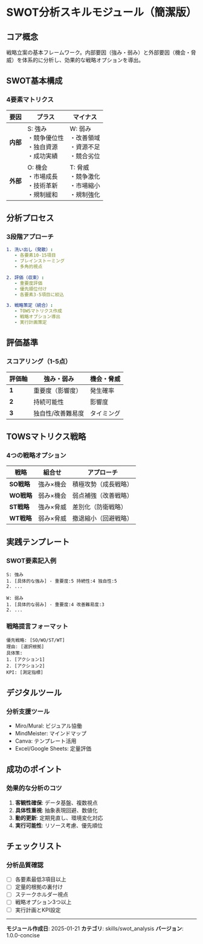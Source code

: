 # SWOT分析スキルモジュール（簡潔版）

## コア概念
戦略立案の基本フレームワーク。内部要因（強み・弱み）と外部要因（機会・脅威）を体系的に分析し、効果的な戦略オプションを導出。

## SWOT基本構成

### 4要素マトリクス
| 要因 | プラス | マイナス |
|------|--------|----------|
| **内部** | S: 強み<br>・競争優位性<br>・独自資源<br>・成功実績 | W: 弱み<br>・改善領域<br>・資源不足<br>・競合劣位 |
| **外部** | O: 機会<br>・市場成長<br>・技術革新<br>・規制緩和 | T: 脅威<br>・競争激化<br>・市場縮小<br>・規制強化 |

## 分析プロセス

### 3段階アプローチ
```yaml
1. 洗い出し（発散）:
   - 各要素10-15項目
   - ブレインストーミング
   - 多角的視点

2. 評価（収束）:
   - 重要度評価
   - 優先順位付け
   - 各要素3-5項目に絞込

3. 戦略策定（統合）:
   - TOWSマトリクス作成
   - 戦略オプション導出
   - 実行計画策定
```

## 評価基準

### スコアリング（1-5点）
| 評価軸 | 強み・弱み | 機会・脅威 |
|--------|-----------|-----------|
| **1** | 重要度（影響度） | 発生確率 |
| **2** | 持続可能性 | 影響度 |
| **3** | 独自性/改善難易度 | タイミング |

## TOWSマトリクス戦略

### 4つの戦略オプション
| 戦略 | 組合せ | アプローチ |
|------|---------|-----------|
| **SO戦略** | 強み×機会 | 積極攻勢（成長戦略） |
| **WO戦略** | 弱み×機会 | 弱点補強（改善戦略） |
| **ST戦略** | 強み×脅威 | 差別化（防衛戦略） |
| **WT戦略** | 弱み×脅威 | 撤退縮小（回避戦略） |

## 実践テンプレート

### SWOT要素記入例
```
S: 強み
1. [具体的な強み] - 重要度:5 持続性:4 独自性:5
2. ...

W: 弱み
1. [具体的な弱み] - 重要度:4 改善難易度:3
2. ...
```

### 戦略提言フォーマット
```
優先戦略: [SO/WO/ST/WT]
理由: [選択根拠]
具体策:
1. [アクション1]
2. [アクション2]
KPI: [測定指標]
```

## デジタルツール

### 分析支援ツール
- Miro/Mural: ビジュアル協働
- MindMeister: マインドマップ
- Canva: テンプレート活用
- Excel/Google Sheets: 定量評価

## 成功のポイント

### 効果的な分析のコツ
1. **客観性確保**: データ基盤、複数視点
2. **具体性重視**: 抽象表現回避、数値化
3. **動的更新**: 定期見直し、環境変化対応
4. **実行可能性**: リソース考慮、優先順位

## チェックリスト

### 分析品質確認
- [ ] 各要素最低3項目以上
- [ ] 定量的根拠の裏付け
- [ ] ステークホルダー視点
- [ ] 戦略オプション3つ以上
- [ ] 実行計画とKPI設定

---
**モジュール作成日**: 2025-01-21
**カテゴリ**: skills/swot_analysis
**バージョン**: 1.0.0-concise